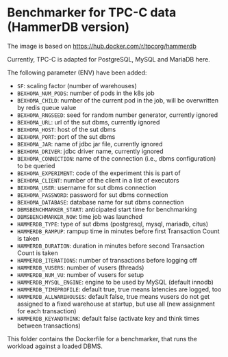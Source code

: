 # Benchmarker for TPC-C data (HammerDB version)

The image is based on https://hub.docker.com/r/tpcorg/hammerdb

Currently, TPC-C is adapted for PostgreSQL, MySQL and MariaDB here.

The following parameter (ENV) have been added:

* `SF`: scaling factor (number of warehouses)
* `BEXHOMA_NUM_PODS`: number of pods in the k8s job
* `BEXHOMA_CHILD`: number of the current pod in the job, will be overwritten by redis queue value
* `BEXHOMA_RNGSEED`: seed for random number generator, currently ignored
* `BEXHOMA_URL`: url of the sut dbms, currently ignored
* `BEXHOMA_HOST`: host of the sut dbms
* `BEXHOMA_PORT`: port of the sut dbms
* `BEXHOMA_JAR`: name of jdbc jar file, currently ignored
* `BEXHOMA_DRIVER`: jdbc driver name, currently ignored
* `BEXHOMA_CONNECTION`: name of the connection (i.e., dbms configuration) to be queried
* `BEXHOMA_EXPERIMENT`: code of the experiment this is part of
* `BEXHOMA_CLIENT`: number of the client in a list of executors
* `BEXHOMA_USER`: username for sut dbms connection
* `BEXHOMA_PASSWORD`: password for sut dbms connection
* `BEXHOMA_DATABASE`: database name for sut dbms connection
* `DBMSBENCHMARKER_START`: anticipated start time for benchmarking
* `DBMSBENCHMARKER_NOW`: time job was launched
* `HAMMERDB_TYPE`: type of sut dbms (postgresql, mysql, mariadb, citus)
* `HAMMERDB_RAMPUP`: rampup time in minutes before first Transaction Count is taken
* `HAMMERDB_DURATION`: duration in minutes before second Transaction Count is taken
* `HAMMERDB_ITERATIONS`: number of transactions before logging off
* `HAMMERDB_VUSERS`: number of vusers (threads)
* `HAMMERDB_NUM_VU`: number of vusers for setup
* `HAMMERDB_MYSQL_ENGINE`: engine to be used by MySQL (default innodb)
* `HAMMERDB_TIMEPROFILE`: default true, true means latencies are logged, too
* `HAMMERDB_ALLWAREHOUSES`: default false, true means vusers do not get assigned to a fixed warehouse at startup, but use all (new assignment for each transaction)
* `HAMMERDB_KEYANDTHINK`: default false (activate key and think times between transactions)

This folder contains the Dockerfile for a benchmarker, that runs the workload against a loaded DBMS.
